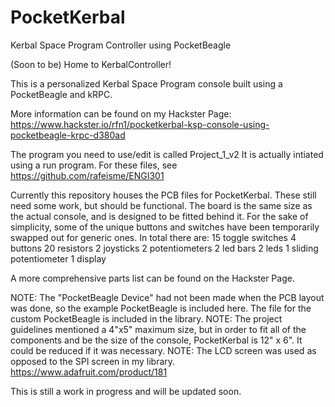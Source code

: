 # PocketKerbal
Kerbal Space Program Controller using PocketBeagle

(Soon to be) Home to KerbalController!

This is a personalized Kerbal Space Program console built using a PocketBeagle and kRPC. 

More information can be found on my Hackster Page: https://www.hackster.io/rfn1/pocketkerbal-ksp-console-using-pocketbeagle-krpc-d380ad 

The program you need to use/edit is called Project_1_v2
It is actually intiated using a run program. 
For these files, see https://github.com/rafeisme/ENGI301

Currently this repository houses the PCB files for PocketKerbal. These still need some work, but should be functional. The board is the same size as the actual console, and is designed to be fitted behind it. For the sake of simplicity, some of the unique buttons and switches have been temporarily swapped out for generic ones. 
In total there are:
15 toggle switches
4 buttons
20 resistors
2 joysticks
2 potentiometers
2 led bars
2 leds
1 sliding potentiometer
1 display

A more comprehensive parts list can be found on the Hackster Page. 

NOTE: The "PocketBeagle Device" had not been made when the PCB layout was done, so the example PocketBeagle is included here. The file for the custom PocketBeagle is included in the library.
NOTE: The project guidelines mentioned a 4"x5" maximum size, but in order to fit all of the components and be the size of the console, PocketKerbal is 12" x 6". It could be reduced if it was necessary. 
NOTE: The LCD screen was used as opposed to the SPI screen in my library. https://www.adafruit.com/product/181 

This is still a work in progress and will be updated soon. 
